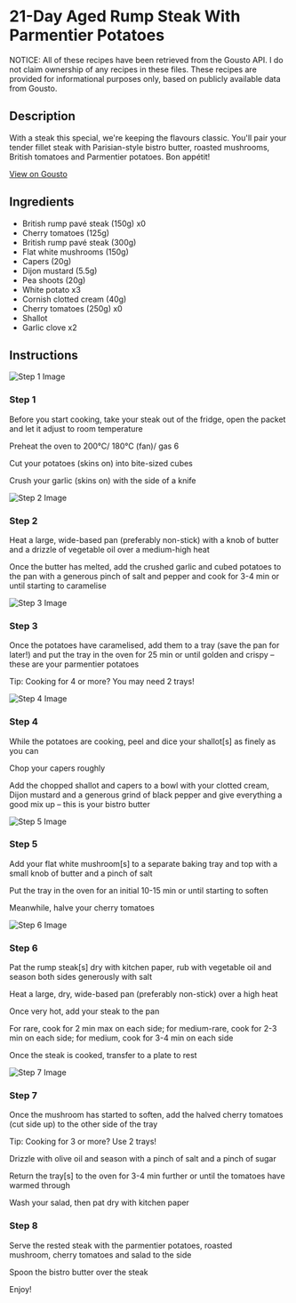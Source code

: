# 21-Day Aged Rump Steak With Parmentier Potatoes

NOTICE: All of these recipes have been retrieved from the Gousto API. I do not claim ownership of any recipes in these files. These recipes are provided for informational purposes only, based on publicly available data from Gousto.

## Description

With a steak this special, we're keeping the flavours classic. You'll pair your tender fillet steak with Parisian-style bistro butter, roasted mushrooms, British tomatoes and Parmentier potatoes. Bon appétit!

[View on Gousto](https://www.gousto.co.uk/recipes/cookbook/21-day-aged-fillet-parmentier-potatoes-bistro-butter)

## Ingredients

- British rump pavé steak (150g) x0
- Cherry tomatoes (125g)
- British rump pavé steak (300g)
- Flat white mushrooms (150g)
- Capers (20g)
- Dijon mustard (5.5g)
- Pea shoots (20g)
- White potato x3
- Cornish clotted cream (40g)
- Cherry tomatoes (250g) x0
- Shallot
- Garlic clove x2

## Instructions

![Step 1 Image](https://production-media.gousto.co.uk/cms/recipe-step-image/RC2500Step-1-x200.jpg)

### Step 1

Before you start cooking, take your steak out of the fridge, open the packet and let it adjust to room temperature

Preheat the oven to 200°C/ 180°C (fan)/ gas 6

Cut your potatoes (skins on) into bite-sized cubes

Crush your garlic (skins on) with the side of a knife

![Step 2 Image](https://production-media.gousto.co.uk/cms/recipe-step-image/RC2500Step-2-x200.jpg)

### Step 2

Heat a large, wide-based pan (preferably non-stick) with a knob of butter and a drizzle of vegetable oil over a medium-high heat

Once the butter has melted, add the crushed garlic and cubed potatoes to the pan with a generous pinch of salt and pepper and cook for 3-4 min or until starting to caramelise

![Step 3 Image](https://production-media.gousto.co.uk/cms/recipe-step-image/RC2500Step-3-x200.jpg)

### Step 3

Once the potatoes have caramelised, add them to a tray (save the pan for later!) and put the tray in the oven for 25 min or until golden and crispy – these are your parmentier potatoes

Tip: Cooking for 4 or more? You may need 2 trays!

![Step 4 Image](https://production-media.gousto.co.uk/cms/recipe-step-image/RC2500Step-4-x200.jpg)

### Step 4

While the potatoes are cooking, peel and dice your shallot[s] as finely as you can

Chop your capers roughly

Add the chopped shallot and capers to a bowl with your clotted cream, Dijon mustard and a generous grind of black pepper and give everything a good mix up – this is your bistro butter

![Step 5 Image](https://production-media.gousto.co.uk/cms/recipe-step-image/RC2500Step-5-x200.jpg)

### Step 5

Add your flat white mushroom[s] to a separate baking tray and top with a small knob of butter and a pinch of salt

Put the tray in the oven for an initial 10-15 min or until starting to soften

Meanwhile, halve your cherry tomatoes

![Step 6 Image](https://production-media.gousto.co.uk/cms/recipe-step-image/RC2500Step-6-x200.jpg)

### Step 6

Pat the rump steak[s] dry with kitchen paper, rub with vegetable oil and season both sides generously with salt

Heat a large, dry, wide-based pan (preferably non-stick) over a high heat

Once very hot, add your steak to the pan

For rare, cook for 2 min max on each side; for medium-rare, cook for 2-3 min on each side; for medium, cook for 3-4 min on each side

Once the steak is cooked, transfer to a plate to rest

![Step 7 Image](https://production-media.gousto.co.uk/cms/recipe-step-image/RC2500Step-7-x200.jpg)

### Step 7

Once the mushroom has started to soften, add the halved cherry tomatoes (cut side up) to the other side of the tray

Tip: Cooking for 3 or more? Use 2 trays!

Drizzle with olive oil and season with a pinch of salt and a pinch of sugar

Return the tray[s] to the oven for 3-4 min further or until the tomatoes have warmed through

Wash your salad, then pat dry with kitchen paper

### Step 8

Serve the rested steak with the parmentier potatoes, roasted mushroom, cherry tomatoes and salad to the side

Spoon the bistro butter over the steak

Enjoy!

